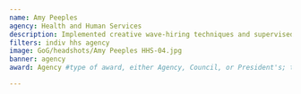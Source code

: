 ```yaml
---
name: Amy Peeples
agency: Health and Human Services
description: Implemented creative wave-hiring techniques and supervised the execution of the opioid overdose spend plan, which saw a $363 million appropriations increase. Ms. Peeples’ successful management resulted in 100% fund obligation and the rapid hiring of 109 staff to fight the current opioid public health emergency, a 14% increase in hiring over the previous year.
filters: indiv hhs agency
image: GoG/headshots/Amy Peeples HHS-04.jpg
banner: agency
award: Agency #type of award, either Agency, Council, or President's; this is case sensitive so make sure to match the options listed exactly. This section generates the format of the card

---
```

